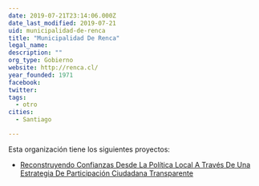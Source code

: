```yaml
---
date: 2019-07-21T23:14:06.000Z
date_last_modified: 2019-07-21
uid: municipalidad-de-renca
title: "Municipalidad De Renca"
legal_name: 
description: ""
org_type: Gobierno
website: http://renca.cl/
year_founded: 1971
facebook: 
twitter: 
tags:
  - otro
cities: 
  - Santiago

---
```


Esta organización tiene los siguientes proyectos:

- [Reconstruyendo Confianzas Desde La Política Local  A Través De Una Estrategia De Participación Ciudadana Transparente](/proyectos/reconstruyendo-confianzas-desde-la-politica-local-a-traves-de-una-estrategia-de-participacion-ciudadana-transparente)
